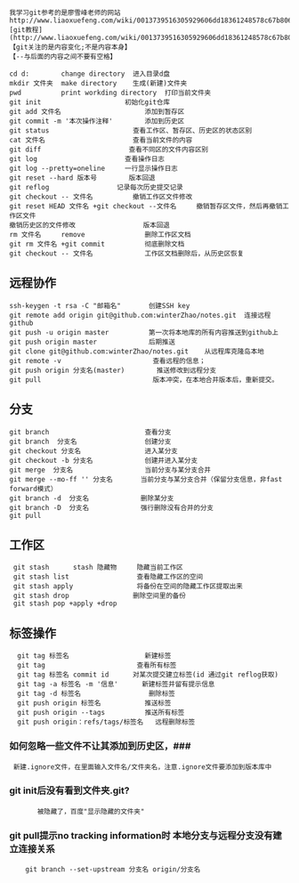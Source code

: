     我学习git参考的是廖雪峰老师的网站http://www.liaoxuefeng.com/wiki/0013739516305929606dd18361248578c67b8067c8c017b000
    [git教程](http://www.liaoxuefeng.com/wiki/0013739516305929606dd18361248578c67b8067c8c017b000);
    【git关注的是内容变化;不是内容本身】
    【--与后面的内容之间不要有空格】

    cd d:        change directory  进入目录d盘
    mkdir 文件夹  make directory    生成(新建)文件夹
    pwd          print workding directory  打印当前文件夹
    git init                     初始化git仓库
    git add 文件名                     添加到暂存区
    git commit -m '本次操作注释'        添加到历史区
    git status                     查看工作区、暂存区、历史区的状态区别
    cat 文件名                      查看当前文件的内容
    git diff                      查看不同区的文件内容区别
    git log                      查看操作日志
    git log --pretty=oneline     一行显示操作日志
    git reset --hard 版本号        版本回退
    git reflog                 记录每次历史提交记录
    git checkout -- 文件名          撤销工作区文件修改
    git reset HEAD 文件名 +git checkout --文件名     撤销暂存区文件，然后再撤销工作区文件
    撤销历史区的文件修改                 版本回退
    rm 文件名     remove               删除工作区文档
    git rm 文件名 +git commit          彻底删除文档
    git checkout -- 文件名             工作区文档删除后，从历史区恢复


## 远程协作 ##
    ssh-keygen -t rsa -C "邮箱名"       创建SSH key
    git remote add origin git@github.com:winterZhao/notes.git  连接远程github
    git push -u origin master          第一次将本地库的所有内容推送到github上
    git push origin master             后期推送
    git clone git@github.com:winterZhao/notes.git    从远程库克隆岛本地
    git remote -v                       查看远程的信息；
    git push origin 分支名(master)        推送修改到远程分支
    git pull                            版本冲突，在本地合并版本后，重新提交。





## 分支 ##
    git branch                        查看分支
    git branch  分支名                 创建分支
    git checkout 分支名                进入某分支
    git checkout -b 分支名             创建并进入某分支
    git merge  分支名                  当前分支与某分支合并
    git merge --mo-ff '' 分支名       当前分支与某分支合并（保留分支信息，非fast forward模式）
    git branch -d  分支名             删除某分支
    git branch -D  分支名             强行删除没有合并的分支
    git pull

## 工作区 ##
     git stash      stash 隐藏物     隐藏当前工作区
     git stash list                 查看隐藏工作区的空间
     git stash apply                将备份在空间的隐藏工作区提取出来
     git stash drop                删除空间里的备份
     git stash pop +apply +drop



## 标签操作 ##
      git tag 标签名                   新建标签
      git tag                       查看所有标签
      git tag 标签名 commit id      对某次提交建立标签(id 通过git reflog获取)
      git tag -a 标签名 -m '信息'      新建标签并留有提示信息
      git tag -d 标签名                 删除标签
      git push origin 标签名           推送标签
      git push origin --tags          推送所有标签
      git push origin：refs/tags/标签名   远程删除标签





### 如何忽略一些文件不让其添加到历史区，###
     新建.ignore文件，在里面输入文件名/文件夹名，注意.ignore文件要添加到版本库中




### git init后没有看到文件夹.git?
           被隐藏了，百度"显示隐藏的文件夹"

### git pull提示no tracking information时 本地分支与远程分支没有建立连接关系 ###
        git branch --set-upstream 分支名 origin/分支名